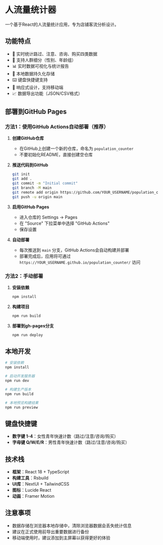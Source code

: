# 人流量统计器

一个基于React的人流量统计应用，专为店铺客流分析设计。

## 功能特点

- 🎯 实时统计路过、注意、咨询、购买四类数据
- 👥 支持人群细分（性别、年龄组）
- 📊 实时数据可视化与统计报告
- 💾 本地数据持久化存储
- ⌨️ 键盘快捷键支持
- 📱 响应式设计，支持移动端
- 📈 数据导出功能（JSON/CSV格式）

## 部署到GitHub Pages

### 方法1：使用GitHub Actions自动部署（推荐）

1. **创建GitHub仓库**
   - 在GitHub上创建一个新的仓库，命名为 `population_counter`
   - 不要初始化README，直接创建空仓库

2. **推送代码到GitHub**
   ```bash
   git init
   git add .
   git commit -m "Initial commit"
   git branch -M main
   git remote add origin https://github.com/YOUR_USERNAME/population_counter.git
   git push -u origin main
   ```

3. **启用GitHub Pages**
   - 进入仓库的 Settings → Pages
   - 在 "Source" 下拉菜单中选择 "GitHub Actions"
   - 保存设置

4. **自动部署**
   - 每次推送到 `main` 分支，GitHub Actions会自动构建并部署
   - 部署完成后，应用将可通过 `https://YOUR_USERNAME.github.io/population_counter/` 访问

### 方法2：手动部署

1. **安装依赖**
   ```bash
   npm install
   ```

2. **构建项目**
   ```bash
   npm run build
   ```

3. **部署到gh-pages分支**
   ```bash
   npm run deploy
   ```

## 本地开发

```bash
# 安装依赖
npm install

# 启动开发服务器
npm run dev

# 构建生产版本
npm run build

# 本地预览构建结果
npm run preview
```

## 键盘快捷键

- **数字键 1-4**：女性青年快速计数（路过/注意/咨询/购买）
- **字母键 Q/W/E/R**：男性青年快速计数（路过/注意/咨询/购买）

## 技术栈

- **框架**：React 18 + TypeScript
- **构建工具**：Rsbuild
- **UI库**：NextUI + TailwindCSS
- **图标**：Lucide React
- **动画**：Framer Motion

## 注意事项

- 数据存储在浏览器本地存储中，清除浏览器数据会丢失统计信息
- 建议在正式使用前导出重要数据进行备份
- 移动端使用时，建议添加到主屏幕以获得更好的体验